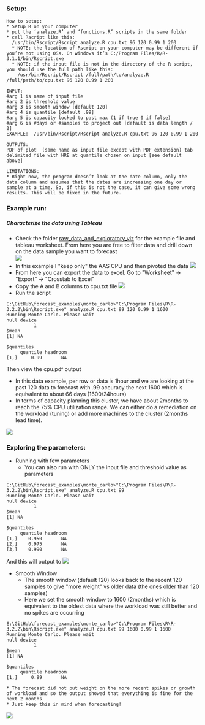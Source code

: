 

### Setup:
```
How to setup:
* Setup R on your computer
* put the ‘analyze.R’ and ‘functions.R’ scripts in the same folder
* call Rscript like this:
  /usr/bin/Rscript/Rscript analyze.R cpu.txt 96 120 0.99 1 200
  * NOTE: the location of Rscript on your computer may be different if you’re not using OSX. On windows it’s C:/Program Files/R/R-3.1.1/bin/Rscript.exe
  * NOTE: if the input file is not in the directory of the R script, you should use the full path like this:
    /usr/bin/Rscript/Rscript /full/path/to/analyze.R /full/path/to/cpu.txt 96 120 0.99 1 200

INPUT: 
#arg 1 is name of input file
#arg 2 is threshold value
#arg 3 is smooth window [default 120]
#arg 4 is quantile [default .99]
#arg 5 is capacity locked to past max (1 if true 0 if false) 
#arg 6 is #days or #samples to project out [default is data length / 2]
EXAMPLE:  /usr/bin/Rscript/Rscript analyze.R cpu.txt 96 120 0.99 1 200

OUTPUTS:
PDF of plot  (same name as input file except with PDF extension) tab delimited file with HRE at quantile chosen on input [see default above]

LIMITATIONS:
* Right now, the program doesn’t look at the date column, only the data column and assumes that the dates are increasing one day or sample at a time. So, if this is not the case, it can give some wrong results. This will be fixed in the future. 

```

### Example run:

##### Characterize the data using Tableau
* Check the folder [raw_data_and_exploratory_viz](https://github.com/karlarao/forecast_examples/tree/master/monte_carlo/raw_data_and_exploratory_viz) for the example file and tableau worksheet. From here you are free to filter data and drill down on the data sample you want to forecast   
![](https://i.imgur.com/I3gjEFR.png)
* In this example I "keep only" the AAS CPU and then pivoted the data
![](https://i.imgur.com/EA2nQSN.png) 
* From here you can export the data to excel. Go to "Worksheet" -> "Export" -> "Crosstab to Excel"
* Copy the A and B columns to cpu.txt file 
![](https://i.imgur.com/YsPSs2Y.png)
* Run the script 

```
E:\GitHub\forecast_examples\monte_carlo>"C:\Program Files\R\R-3.2.2\bin\Rscript.exe" analyze.R cpu.txt 99 120 0.99 1 1600
Running Monte Carlo. Please wait
null device
          1
$mean
[1] NA

$quantiles
     quantile headroom
[1,]     0.99       NA
```
Then view the cpu.pdf output 
* In this data example, per row or data is 1hour and we are looking at the past 120 data to forecast with .99 accuracy the next 1600 which is equivalent to about 66 days (1600/24hours)
* In terms of capacity planning this cluster, we have about 2months to reach the 75% CPU utilization range. We can either do a remediation on the workload (tuning) or add more machines to the cluster (2months lead time).   

![](https://i.imgur.com/pMzsYaX.png)



### Exploring the parameters:

* Running with few parameters
	* You can also run with ONLY the input file and threshold value as parameters
```
E:\GitHub\forecast_examples\monte_carlo>"C:\Program Files\R\R-3.2.2\bin\Rscript.exe" analyze.R cpu.txt 99
Running Monte Carlo. Please wait
null device
          1
$mean
[1] NA

$quantiles
     quantile headroom
[1,]    0.950       NA
[2,]    0.975       NA
[3,]    0.990       NA
``` 
And this will output to 
![](https://i.imgur.com/Uiu5zkj.png)

* Smooth Window 
	* The smooth window (default 120) looks back to the recent 120 samples to give "more weight" vs older data (the ones older than 120 samples)  
	* Here we set the smooth window to 1600 (2months) which is equivalent to the oldest data where the workload was still better and no spikes are occurring
```
E:\GitHub\forecast_examples\monte_carlo>"C:\Program Files\R\R-3.2.2\bin\Rscript.exe" analyze.R cpu.txt 99 1600 0.99 1 1600
Running Monte Carlo. Please wait
null device
          1
$mean
[1] NA

$quantiles
     quantile headroom
[1,]     0.99       NA
``` 
	* The forecast did not put weight on the more recent spikes or growth of workload and so the output showed that everything is fine for the next 2 months
	* Just keep this in mind when forecasting!
![](https://i.imgur.com/sxzik3V.png)

